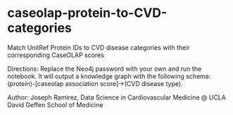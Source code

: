 # caseolap-protein-to-CVD-categories
Match UnitRef Protein IDs to CVD disease categories with their corresponding CaseOLAP scores

Directions: Replace the Neo4j password with your own and run the notebook. It will output a knowledge graph with the following schema: (protein)-[caseolap association score]->(CVD disease type).

Author:
Joseph Ramirez, Data Science in Cardiovascular Medicine @ UCLA David Geffen School of Medicine
